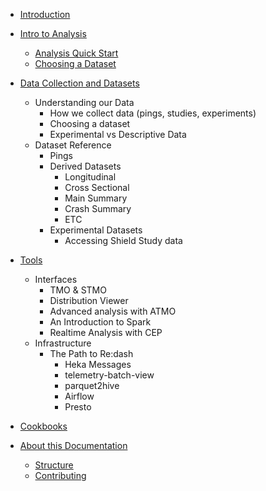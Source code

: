 * [Introduction](README.md)
* [Intro to Analysis](concepts/learning_paths.adoc)
  * [Analysis Quick Start](concepts/analysis_intro.adoc)
  * [Choosing a Dataset](concepts/choosing_a_dataset.md)
* [Data Collection and Datasets](datasets/README.adoc)
  * Understanding our Data
    * How we collect data (pings, studies, experiments)
    * Choosing a dataset
    * Experimental vs Descriptive Data
  * Dataset Reference
    * Pings
    * Derived Datasets
      * Longitudinal
      * Cross Sectional
      * Main Summary
      * Crash Summary
      * ETC
    * Experimental Datasets
      * Accessing Shield Study data
* [Tools](tools/README.adoc)
  * Interfaces
    * TMO & STMO
    * Distribution Viewer
    * Advanced analysis with ATMO
    * An Introduction to Spark
    * Realtime Analysis with CEP
  * Infrastructure
    * The Path to Re:dash
      * Heka Messages
      * telemetry-batch-view
      * parquet2hive
      * Airflow
      * Presto
* [Cookbooks](cookbooks/README.adoc)


* [About this Documentation](meta/README.md)
  * [Structure](meta/structure.md)
  * [Contributing](meta/contributing.md)
